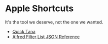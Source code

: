 # Apple Shortcuts
It's the tool we deserve, not the one we wanted.

- [Quick Tana](/quick-tana)
- [Alfred Filter List JSON Reference](/alfred-filter-list-json-reference)